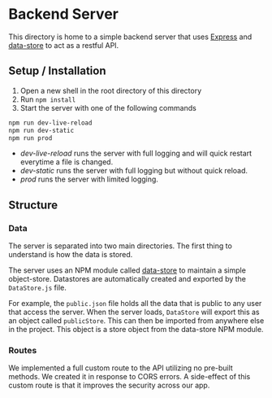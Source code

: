 # Backend Server

This directory is home to a simple backend server that uses [Express](https://www.npmjs.com/package/express) and [data-store](https://www.npmjs.com/package/data-store) to act as a restful API.

## Setup / Installation

 1. Open a new shell in the root directory of this directory
 2. Run `npm install`
 3. Start the server with one of the following commands

```bash
npm run dev-live-reload
npm run dev-static
npm run prod
```

- *dev-live-reload* runs the server with full logging and will quick restart everytime a file is changed.
- *dev-static* runs the server with full logging but without quick reload.
- *prod* runs the server with limited logging.

## Structure

### Data

The server is separated into two main directories. The first thing to understand is how the data is stored.

The server uses an NPM module called [data-store](https://www.npmjs.com/package/data-store) to maintain a simple object-store. Datastores are automatically created and exported by the `DataStore.js` file.

For example, the `public.json` file holds all the data that is public to any user that access the server. When the server loads, `DataStore` will export this as an object called `publicStore`. This can then be imported from anywhere else in the project. This object is a store object from the data-store NPM module. 

### Routes

We implemented a full custom route to the API utilizing no pre-built methods. We created it in response to CORS errors. A side-effect of this custom route is that it improves the security across our app.